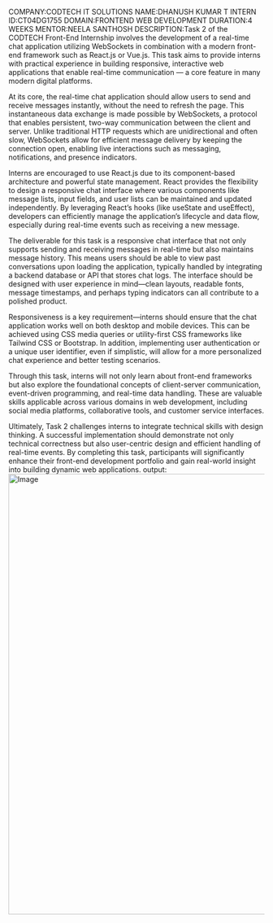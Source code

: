 COMPANY:CODTECH IT SOLUTIONS
NAME:DHANUSH KUMAR T
INTERN ID:CT04DG1755
DOMAIN:FRONTEND WEB DEVELOPMENT
DURATION:4 WEEKS
MENTOR:NEELA SANTHOSH
DESCRIPTION:Task 2 of the CODTECH Front-End Internship involves the development of a real-time chat application utilizing WebSockets in combination with a modern front-end framework such as React.js or Vue.js. This task aims to provide interns with practical experience in building responsive, interactive web applications that enable real-time communication — a core feature in many modern digital platforms.

At its core, the real-time chat application should allow users to send and receive messages instantly, without the need to refresh the page. This instantaneous data exchange is made possible by WebSockets, a protocol that enables persistent, two-way communication between the client and server. Unlike traditional HTTP requests which are unidirectional and often slow, WebSockets allow for efficient message delivery by keeping the connection open, enabling live interactions such as messaging, notifications, and presence indicators.

Interns are encouraged to use React.js due to its component-based architecture and powerful state management. React provides the flexibility to design a responsive chat interface where various components like message lists, input fields, and user lists can be maintained and updated independently. By leveraging React’s hooks (like useState and useEffect), developers can efficiently manage the application’s lifecycle and data flow, especially during real-time events such as receiving a new message.

The deliverable for this task is a responsive chat interface that not only supports sending and receiving messages in real-time but also maintains message history. This means users should be able to view past conversations upon loading the application, typically handled by integrating a backend database or API that stores chat logs. The interface should be designed with user experience in mind—clean layouts, readable fonts, message timestamps, and perhaps typing indicators can all contribute to a polished product.

Responsiveness is a key requirement—interns should ensure that the chat application works well on both desktop and mobile devices. This can be achieved using CSS media queries or utility-first CSS frameworks like Tailwind CSS or Bootstrap. In addition, implementing user authentication or a unique user identifier, even if simplistic, will allow for a more personalized chat experience and better testing scenarios.

Through this task, interns will not only learn about front-end frameworks but also explore the foundational concepts of client-server communication, event-driven programming, and real-time data handling. These are valuable skills applicable across various domains in web development, including social media platforms, collaborative tools, and customer service interfaces.

Ultimately, Task 2 challenges interns to integrate technical skills with design thinking. A successful implementation should demonstrate not only technical correctness but also user-centric design and efficient handling of real-time events. By completing this task, participants will significantly enhance their front-end development portfolio and gain real-world insight into building dynamic web applications.
output:<img width="1906" height="866" alt="Image" src="https://github.com/user-attachments/assets/b20c53b2-7325-422e-aa1b-4bb043793827" />
